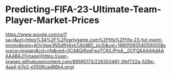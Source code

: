 # Predicting-FIFA-23-Ultimate-Team-Player-Market-Prices

https://www.google.com/url?sa=i&url=https%3A%2F%2Fearlygame.com%2Ffifa%2Ffifa-23-fut-event-promo&psig=AOvVaw3NSdfH4xh7JkIdBD_zjcSi&ust=1680106054059000&source=images&cd=vfe&ved=0CA8QjRxqFwoTCKjLjPmA__0CFQAAAAAdAAAAABAJ![image](https://user-images.githubusercontent.com/88595173/228303461-3fef722a-528e-4aa4-b7e2-e3506cad86b4.png)


